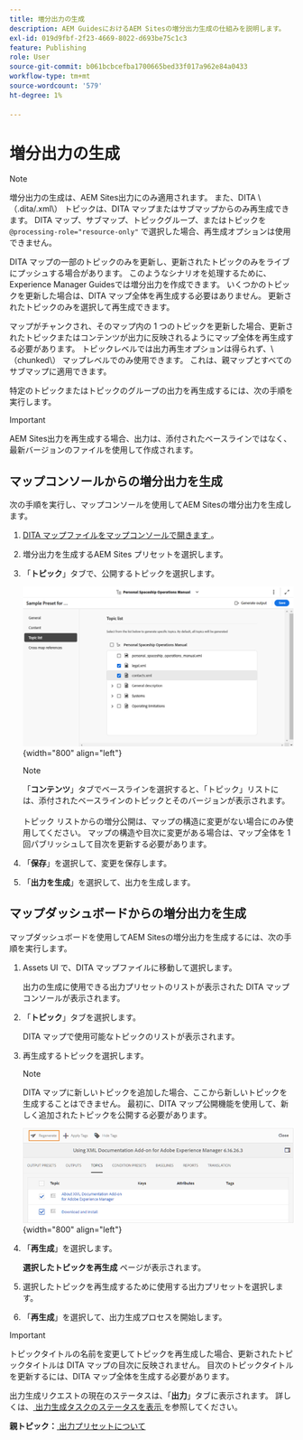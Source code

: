 ```yaml
---
title: 増分出力の生成
description: AEM GuidesにおけるAEM Sitesの増分出力生成の仕組みを説明します。
exl-id: 019d9fbf-2f23-4669-8022-d693be75c1c3
feature: Publishing
role: User
source-git-commit: b061bcbcefba1700665bed33f017a962e84a0433
workflow-type: tm+mt
source-wordcount: '579'
ht-degree: 1%

---
```



# 増分出力の生成

>[!NOTE]
>
> 増分出力の生成は、AEM Sites出力にのみ適用されます。 また、DITA \（.dita/.xml\） トピックは、DITA マップまたはサブマップからのみ再生成できます。 DITA マップ、サブマップ、トピックグループ、またはトピックを `@processing-role="resource-only"` で選択した場合、再生成オプションは使用できません。

DITA マップの一部のトピックのみを更新し、更新されたトピックのみをライブにプッシュする場合があります。 このようなシナリオを処理するために、Experience Manager Guidesでは増分出力を作成できます。 いくつかのトピックを更新した場合は、DITA マップ全体を再生成する必要はありません。 更新されたトピックのみを選択して再生成できます。

マップがチャンクされ、そのマップ内の 1 つのトピックを更新した場合、更新されたトピックまたはコンテンツが出力に反映されるようにマップ全体を再生成する必要があります。 トピックレベルでは出力再生オプションは得られず、\（chunked\） マップレベルでのみ使用できます。 これは、親マップとすべてのサブマップに適用できます。

特定のトピックまたはトピックのグループの出力を再生成するには、次の手順を実行します。

>[!IMPORTANT]
>
> AEM Sites出力を再生成する場合、出力は、添付されたベースラインではなく、最新バージョンのファイルを使用して作成されます。

## マップコンソールからの増分出力を生成

次の手順を実行し、マップコンソールを使用してAEM Sitesの増分出力を生成します。

1. [DITA マップファイルをマップコンソールで開きます ](./open-files-map-console.md)。
1. 増分出力を生成するAEM Sites プリセットを選択します。
1. 「**トピック**」タブで、公開するトピックを選択します。

   ![aem sites トピックリスト ](images/aem-presets-topic-list.png) {width="800" align="left"}

   >[!NOTE]
   >
   > 「**コンテンツ**」タブでベースラインを選択すると、「トピック」リストには、添付されたベースラインのトピックとそのバージョンが表示されます。<br><br>
   > トピック リストからの増分公開は、マップの構造に変更がない場合にのみ使用してください。 マップの構造や目次に変更がある場合は、マップ全体を 1 回パブリッシュして目次を更新する必要があります。
1. 「**保存**」を選択して、変更を保存します。
1. 「**出力を生成**」を選択して、出力を生成します。


## マップダッシュボードからの増分出力を生成

マップダッシュボードを使用してAEM Sitesの増分出力を生成するには、次の手順を実行します。

1. Assets UI で、DITA マップファイルに移動して選択します。

   出力の生成に使用できる出力プリセットのリストが表示された DITA マップコンソールが表示されます。

1. 「**トピック**」タブを選択します。

   DITA マップで使用可能なトピックのリストが表示されます。

1. 再生成するトピックを選択します。

   >[!NOTE]
   >
   > DITA マップに新しいトピックを追加した場合、ここから新しいトピックを生成することはできません。 最初に、DITA マップ公開機能を使用して、新しく追加されたトピックを公開する必要があります。

   ![](images/regenerate-topics.png){width="800" align="left"}

1. 「**再生成**」を選択します。

   **選択したトピックを再生成** ページが表示されます。

1. 選択したトピックを再生成するために使用する出力プリセットを選択します。

1. 「**再生成**」を選択して、出力生成プロセスを開始します。


>[!IMPORTANT]
>
> トピックタイトルの名前を変更してトピックを再生成した場合、更新されたトピックタイトルは DITA マップの目次に反映されません。 目次のトピックタイトルを更新するには、DITA マップ全体を生成する必要があります。

出力生成リクエストの現在のステータスは、「**出力**」タブに表示されます。 詳しくは、[ 出力生成タスクのステータスを表示 ](#view-the-status-of-the-output-generation-task) を参照してください。



**親トピック：**[ 出力プリセットについて ](generate-output-understand-presets.md)
